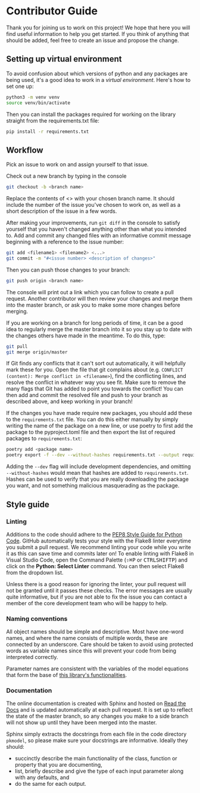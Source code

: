 # Contributor Guide

Thank you for joining us to work on this project! We hope that here you will find useful information to help you get started. If you think of anything that should be added, feel free to create an issue and propose the change.

## Setting up virtual environment
To avoid confusion about which versions of python and any packages are being used, it's a good idea to work in a *virtual environment*.
Here's how to set one up:

```bash
python3 -m venv venv
source venv/bin/activate
```

Then you can install the packages required for working on the library straight from the requirements.txt file:

```bash
pip install -r requirements.txt
```

## Workflow 
Pick an issue to work on and assign yourself to that issue. 

Check out a new branch by typing in the console
```bash
git checkout -b <branch name>
```
Replace the contents of <> with your chosen branch name. It should include the number of the issue you've chosen to work on, as well as a short description of the issue in a few words. 

After making your improvements, run `git diff` in the console to satisfy yourself that you haven't changed anything other than what you intended to. Add and commit any changed files with an informative commit message beginning with a reference to the issue number:
```bash
git add <filename1> <filename2> <...>
git commit -m "#<issue number> <description of changes>"
```
Then you can push those changes to your branch:
```bash
git push origin <branch name>
```
The console will print out a link which you can follow to create a pull request. Another contributor will then review your changes and merge them into the master branch, or ask you to make some more changes before merging. 

If you are working on a branch for long periods of time, it can be a good idea to regularly merge the master branch into it so you stay up to date with the changes others have made in the meantime. To do this, type:
```bash
git pull
git merge origin/master
```

If Git finds any conflicts that it can't sort out automatically, it will helpfully mark these for you. Open the file that git complains about (e.g. `CONFLICT (content): Merge conflict in <filename>`), find the conflicting lines, and resolve the conflict in whatever way you see fit. Make sure to remove the many flags that Git has added to point you towards the conflict!
You can then add and commit the resolved file and push to your branch as described above, and keep working in your branch!

If the changes you have made require new packages, you should add these to the `requirements.txt` file. You can do this either manually by simply writing the name of the package on a new line, or use poetry to first add the package to the pyproject.toml file and then export the list of required packages to `requirements.txt`: 
```bash 
poetry add <package name>
poetry export -f --dev --without-hashes requirements.txt --output requirements.txt
```

Adding the `--dev` flag will include development dependencies, and omitting `--without-hashes` would mean that hashes are added to `requirements.txt`. Hashes can be used to verify that you are really downloading the package you want, and not something malicious masquerading as the package.

## Style guide

### Linting

Additions to the code should adhere to the [PEP8 Style Guide for Python Code](https://www.python.org/dev/peps/pep-0008/#introduction, "PEP8 Style Guide"). GitHub automatically tests your style with the Flake8 linter everytime you submit a pull request. We recommend linting your code while you write it as this can save time and commits later on! To enable linting with Flake8 in Visual Studio Code, open the Command Palette (<kbd>&#8679;</kbd><kbd>&#8984;</kbd><kbd>P</kbd> or <kbd>CTRL</kbd><kbd>SHIFT</kbd><kbd>P</kbd>) and click on the **Python: Select Linter** command. You can then select Flake8 from the dropdown list. 

Unless there is a good reason for ignoring the linter, your pull request will not be granted until it passes these checks. The error messages are usually quite informative, but if you are not able to fix the issue you can contact a member of the core development team who will be happy to help.

### Naming conventions

All object names should be simple and descriptive. Most have one-word names, and where the name consists of multiple words, these are connected by an underscore. Care should be taken to avoid using protected words as variable names since this will prevent your code from being interpreted correctly.

Parameter names are consistent with the variables of the model equations that form the base of [this library's functionalities](https://github.com/smf541/PK-Group5#about, "Functionality"). 

### Documentation

The online documentation is created with Sphinx and hosted on [Read the Docs](https://pk-model.readthedocs.io/en/latest/, "Documentation") and is updated automatically at each pull request. It is set up to reflect the state of the master branch, so any changes you make to a side branch will not show up until they have been merged into the master. 

Sphinx simply extracts the docstrings from each file in the code directory `pkmodel`, so please make sure your docstrings are informative. Ideally they should:

* succinctly describe the main functionality of the class, function or property that you are documenting,
* list, briefly describe and give the type of each input parameter along with any defaults, and
* do the same for each output.
